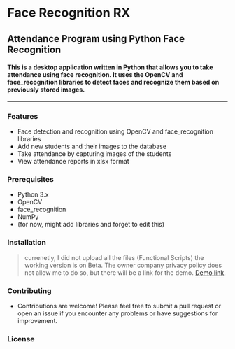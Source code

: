 # Face Recognition RX
## Attendance Program using Python Face Recognition
#### This is a desktop application written in Python that allows you to take attendance using face recognition. It uses the OpenCV and face_recognition libraries to detect faces and recognize them based on previously stored images.
---
### Features
- Face detection and recognition using OpenCV and face_recognition libraries
- Add new students and their images to the database
- Take attendance by capturing images of the students
- View attendance reports in xlsx format
### Prerequisites
- Python 3.x
- OpenCV
- face_recognition
- NumPy
- (for now, might add libraries and forget to edit this)
### Installation
> currenetly, I did not upload all the files (Functional Scripts) the working version is on Beta.
>The owner company privacy policy does not allow me to do so, but there will be a link for the demo.
 [Demo link]().
### Contributing
* Contributions are welcome! Please feel free to submit a pull request or open an issue if you encounter any problems or have suggestions for improvement.

### License